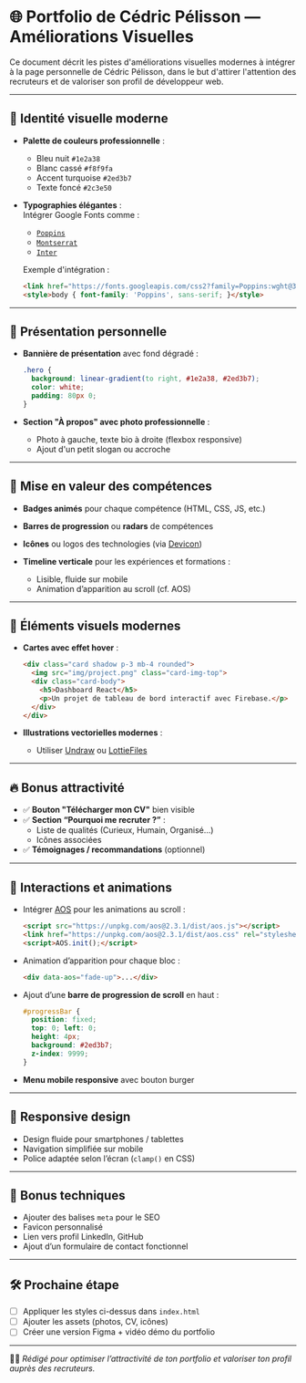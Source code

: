 
# 🌐 Portfolio de Cédric Pélisson — Améliorations Visuelles

Ce document décrit les pistes d'améliorations visuelles modernes à intégrer à la page personnelle de Cédric Pélisson, dans le but d'attirer l'attention des recruteurs et de valoriser son profil de développeur web.

---

## 🎨 Identité visuelle moderne

- **Palette de couleurs professionnelle** :
  - Bleu nuit `#1e2a38`
  - Blanc cassé `#f8f9fa`
  - Accent turquoise `#2ed3b7`
  - Texte foncé `#2c3e50`

- **Typographies élégantes** :  
  Intégrer Google Fonts comme :
  - [`Poppins`](https://fonts.google.com/specimen/Poppins)
  - [`Montserrat`](https://fonts.google.com/specimen/Montserrat)
  - [`Inter`](https://fonts.google.com/specimen/Inter)

  Exemple d'intégration :
  ```html
  <link href="https://fonts.googleapis.com/css2?family=Poppins:wght@300;500;700&display=swap" rel="stylesheet">
  <style>body { font-family: 'Poppins', sans-serif; }</style>
  ```

---

## 👤 Présentation personnelle

- **Bannière de présentation** avec fond dégradé :
  ```css
  .hero {
    background: linear-gradient(to right, #1e2a38, #2ed3b7);
    color: white;
    padding: 80px 0;
  }
  ```

- **Section "À propos" avec photo professionnelle** :
  - Photo à gauche, texte bio à droite (flexbox responsive)
  - Ajout d'un petit slogan ou accroche

---

## 💼 Mise en valeur des compétences

- **Badges animés** pour chaque compétence (HTML, CSS, JS, etc.)
- **Barres de progression** ou **radars** de compétences
- **Icônes** ou logos des technologies (via [Devicon](https://devicon.dev))

- **Timeline verticale** pour les expériences et formations :
  - Lisible, fluide sur mobile
  - Animation d’apparition au scroll (cf. AOS)

---

## 🧩 Éléments visuels modernes

- **Cartes avec effet hover** :
  ```html
  <div class="card shadow p-3 mb-4 rounded">
    <img src="img/project.png" class="card-img-top">
    <div class="card-body">
      <h5>Dashboard React</h5>
      <p>Un projet de tableau de bord interactif avec Firebase.</p>
    </div>
  </div>
  ```

- **Illustrations vectorielles modernes** :
  - Utiliser [Undraw](https://undraw.co/) ou [LottieFiles](https://lottiefiles.com/)

---

## 🔥 Bonus attractivité

- ✅ **Bouton "Télécharger mon CV"** bien visible
- ✅ **Section “Pourquoi me recruter ?”** :
  - Liste de qualités (Curieux, Humain, Organisé...)
  - Icônes associées
- ✅ **Témoignages / recommandations** (optionnel)

---

## 🧠 Interactions et animations

- Intégrer [AOS](https://michalsnik.github.io/aos/) pour les animations au scroll :
  ```html
  <script src="https://unpkg.com/aos@2.3.1/dist/aos.js"></script>
  <link href="https://unpkg.com/aos@2.3.1/dist/aos.css" rel="stylesheet">
  <script>AOS.init();</script>
  ```

- Animation d’apparition pour chaque bloc :
  ```html
  <div data-aos="fade-up">...</div>
  ```

- Ajout d’une **barre de progression de scroll** en haut :
  ```css
  #progressBar {
    position: fixed;
    top: 0; left: 0;
    height: 4px;
    background: #2ed3b7;
    z-index: 9999;
  }
  ```

- **Menu mobile responsive** avec bouton burger

---

## 📱 Responsive design

- Design fluide pour smartphones / tablettes
- Navigation simplifiée sur mobile
- Police adaptée selon l’écran (`clamp()` en CSS)

---

## 📌 Bonus techniques

- Ajouter des balises `meta` pour le SEO
- Favicon personnalisé
- Lien vers profil LinkedIn, GitHub
- Ajout d’un formulaire de contact fonctionnel

---

## 🛠️ Prochaine étape

- [ ] Appliquer les styles ci-dessus dans `index.html`
- [ ] Ajouter les assets (photos, CV, icônes)
- [ ] Créer une version Figma + vidéo démo du portfolio

---

👨‍💻 _Rédigé pour optimiser l’attractivité de ton portfolio et valoriser ton profil auprès des recruteurs._
